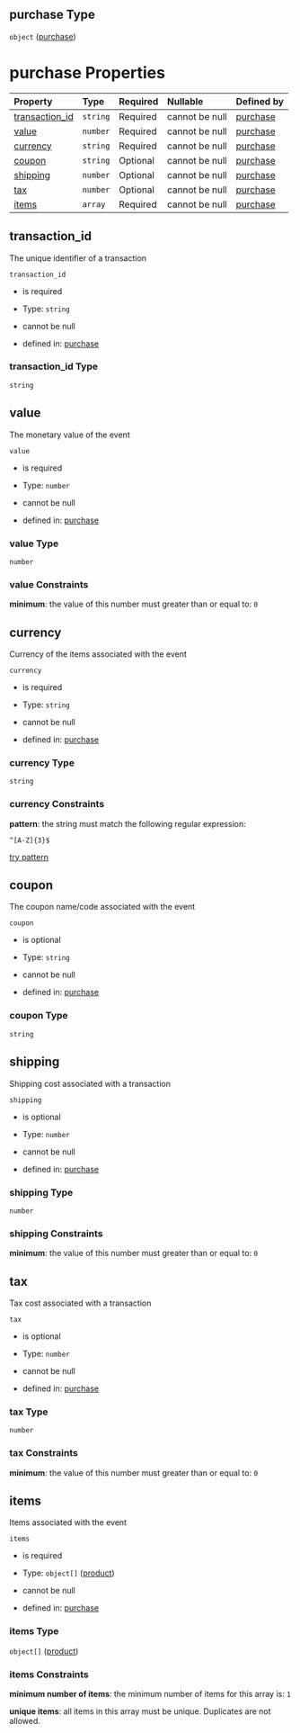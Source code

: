 ## purchase Type

`object` ([purchase](purchase.md))

# purchase Properties

| Property                           | Type     | Required | Nullable       | Defined by                                                                                                              |
| :--------------------------------- | :------- | :------- | :------------- | :---------------------------------------------------------------------------------------------------------------------- |
| [transaction\_id](#transaction_id) | `string` | Required | cannot be null | [purchase](purchase-properties-transaction_id.md "https://example.com/purchase.schema.json#/properties/transaction_id") |
| [value](#value)                    | `number` | Required | cannot be null | [purchase](purchase-properties-value.md "https://example.com/purchase.schema.json#/properties/value")                   |
| [currency](#currency)              | `string` | Required | cannot be null | [purchase](purchase-properties-currency.md "https://example.com/purchase.schema.json#/properties/currency")             |
| [coupon](#coupon)                  | `string` | Optional | cannot be null | [purchase](purchase-properties-coupon.md "https://example.com/purchase.schema.json#/properties/coupon")                 |
| [shipping](#shipping)              | `number` | Optional | cannot be null | [purchase](purchase-properties-shipping.md "https://example.com/purchase.schema.json#/properties/shipping")             |
| [tax](#tax)                        | `number` | Optional | cannot be null | [purchase](purchase-properties-tax.md "https://example.com/purchase.schema.json#/properties/tax")                       |
| [items](#items)                    | `array`  | Required | cannot be null | [purchase](purchase-properties-items.md "https://example.com/purchase.schema.json#/properties/items")                   |

## transaction\_id

The unique identifier of a transaction

`transaction_id`

* is required

* Type: `string`

* cannot be null

* defined in: [purchase](purchase-properties-transaction_id.md "https://example.com/purchase.schema.json#/properties/transaction_id")

### transaction\_id Type

`string`

## value

The monetary value of the event

`value`

* is required

* Type: `number`

* cannot be null

* defined in: [purchase](purchase-properties-value.md "https://example.com/purchase.schema.json#/properties/value")

### value Type

`number`

### value Constraints

**minimum**: the value of this number must greater than or equal to: `0`

## currency

Currency of the items associated with the event

`currency`

* is required

* Type: `string`

* cannot be null

* defined in: [purchase](purchase-properties-currency.md "https://example.com/purchase.schema.json#/properties/currency")

### currency Type

`string`

### currency Constraints

**pattern**: the string must match the following regular expression:&#x20;

```regexp
^[A-Z]{3}$
```

[try pattern](https://regexr.com/?expression=%5E%5BA-Z%5D%7B3%7D%24 "try regular expression with regexr.com")

## coupon

The coupon name/code associated with the event

`coupon`

* is optional

* Type: `string`

* cannot be null

* defined in: [purchase](purchase-properties-coupon.md "https://example.com/purchase.schema.json#/properties/coupon")

### coupon Type

`string`

## shipping

Shipping cost associated with a transaction

`shipping`

* is optional

* Type: `number`

* cannot be null

* defined in: [purchase](purchase-properties-shipping.md "https://example.com/purchase.schema.json#/properties/shipping")

### shipping Type

`number`

### shipping Constraints

**minimum**: the value of this number must greater than or equal to: `0`

## tax

Tax cost associated with a transaction

`tax`

* is optional

* Type: `number`

* cannot be null

* defined in: [purchase](purchase-properties-tax.md "https://example.com/purchase.schema.json#/properties/tax")

### tax Type

`number`

### tax Constraints

**minimum**: the value of this number must greater than or equal to: `0`

## items

Items associated with the event

`items`

* is required

* Type: `object[]` ([product](purchase-properties-items-product.md))

* cannot be null

* defined in: [purchase](purchase-properties-items.md "https://example.com/purchase.schema.json#/properties/items")

### items Type

`object[]` ([product](purchase-properties-items-product.md))

### items Constraints

**minimum number of items**: the minimum number of items for this array is: `1`

**unique items**: all items in this array must be unique. Duplicates are not allowed.
